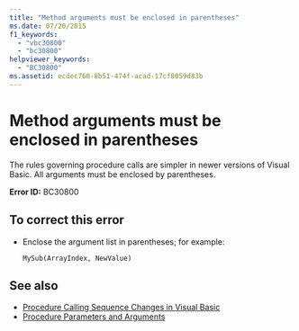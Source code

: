 ```yaml
---
title: "Method arguments must be enclosed in parentheses"
ms.date: 07/20/2015
f1_keywords: 
  - "vbc30800"
  - "bc30800"
helpviewer_keywords: 
  - "BC30800"
ms.assetid: ecdec760-8b51-474f-acad-17cf8059d83b
---
```

# Method arguments must be enclosed in parentheses
The rules governing procedure calls are simpler in newer versions of Visual Basic. All arguments must be enclosed by parentheses.  
  
 **Error ID:** BC30800  
  
## To correct this error  
  
-   Enclose the argument list in parentheses; for example:  
  
    ```  
    MySub(ArrayIndex, NewValue)  
    ```  
  
## See also
- [Procedure Calling Sequence Changes in Visual Basic](https://msdn.microsoft.com/library/4ef1eea6-36cb-4b97-a31b-9ba65e46a9fd)
- [Procedure Parameters and Arguments](../../visual-basic/programming-guide/language-features/procedures/procedure-parameters-and-arguments.md)

